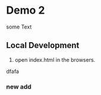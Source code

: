 # Demo 2

some Text


## Local Development

1. open index.html in the browsers.

dfafa

### new add
